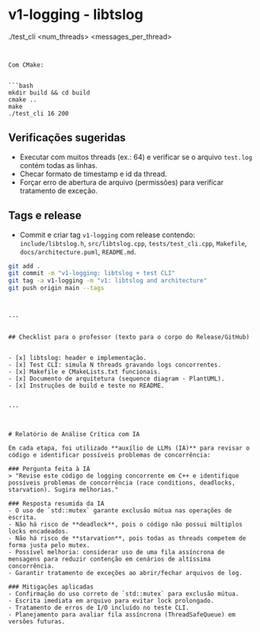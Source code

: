 # v1-logging - libtslog
./test_cli <num_threads> <messages_per_thread>
```


Com CMake:


```bash
mkdir build && cd build
cmake ..
make
./test_cli 16 200
```


## Verificações sugeridas
- Executar com muitos threads (ex.: 64) e verificar se o arquivo `test.log` contém todas as linhas.
- Checar formato de timestamp e id da thread.
- Forçar erro de abertura de arquivo (permissões) para verificar tratamento de exceção.


## Tags e release
- Commit e criar tag `v1-logging` com release contendo: `include/libtslog.h`, `src/libtslog.cpp`, `tests/test_cli.cpp`, `Makefile`, `docs/architecture.puml`, `README.md`.


```bash
git add .
git commit -m "v1-logging: libtslog + test CLI"
git tag -a v1-logging -m "v1: libtslog and architecture"
git push origin main --tags
```
```


---


## Checklist para o professor (texto para o corpo do Release/GitHub)


- [x] libtslog: header e implementação.
- [x] Test CLI: simula N threads gravando logs concorrentes.
- [x] Makefile e CMakeLists.txt funcionais.
- [x] Documento de arquitetura (sequence diagram - PlantUML).
- [x] Instruções de build e teste no README.


---



# Relatório de Análise Crítica com IA

Em cada etapa, foi utilizado **auxílio de LLMs (IA)** para revisar o código e identificar possíveis problemas de concorrência:

### Pergunta feita à IA
> "Revise este código de logging concorrente em C++ e identifique possíveis problemas de concorrência (race conditions, deadlocks, starvation). Sugira melhorias."

### Resposta resumida da IA
- O uso de `std::mutex` garante exclusão mútua nas operações de escrita.
- Não há risco de **deadlock**, pois o código não possui múltiplos locks encadeados.
- Não há risco de **starvation**, pois todas as threads competem de forma justa pelo mutex.
- Possível melhoria: considerar uso de uma fila assíncrona de mensagens para reduzir contenção em cenários de altíssima concorrência.
- Garantir tratamento de exceções ao abrir/fechar arquivos de log.

### Mitigações aplicadas
- Confirmação do uso correto de `std::mutex` para exclusão mútua.
- Escrita imediata em arquivo para evitar lock prolongado.
- Tratamento de erros de I/O incluído no teste CLI.
- Planejamento para avaliar fila assíncrona (ThreadSafeQueue) em versões futuras.





